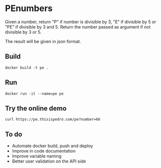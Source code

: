 # PEnumbers

Given a number, return "P" if number is divisible by 3, "E" if divisible by 5 or "PE" if divisible by 3 and 5. 
Return the number passed as argument if not divisible by 3 or 5.

The result will be given in json format.


## Build

```
docker build -t pe .
```


## Run

```
docker run -it --name=pe pe
```


## Try the online demo

```
curl https://pe.thisispedro.com/pe?number=66
```


## To do

- Automate docker build, push and deploy
- Improve in code documentation
- Improve variable naming
- Better user validation on the API side
